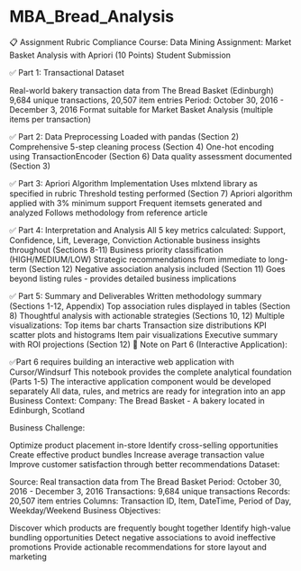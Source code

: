 # MBA_Bread_Analysis
📋 Assignment Rubric Compliance
Course: Data Mining
Assignment: Market Basket Analysis with Apriori (10 Points)
Student Submission

✅ Part 1: Transactional Dataset

Real-world bakery transaction data from The Bread Basket (Edinburgh)
9,684 unique transactions, 20,507 item entries
Period: October 30, 2016 - December 3, 2016
Format suitable for Market Basket Analysis (multiple items per transaction)

✅ Part 2: Data Preprocessing
Loaded with pandas (Section 2)
Comprehensive 5-step cleaning process (Section 4)
One-hot encoding using TransactionEncoder (Section 6)
Data quality assessment documented (Section 3)

✅ Part 3: Apriori Algorithm Implementation
Uses mlxtend library as specified in rubric
Threshold testing performed (Section 7)
Apriori algorithm applied with 3% minimum support
Frequent itemsets generated and analyzed
Follows methodology from reference article

✅ Part 4: Interpretation and Analysis
All 5 key metrics calculated: Support, Confidence, Lift, Leverage, Conviction
Actionable business insights throughout (Sections 8-11)
Business priority classification (HIGH/MEDIUM/LOW)
Strategic recommendations from immediate to long-term (Section 12)
Negative association analysis included (Section 11)
Goes beyond listing rules - provides detailed business implications

✅ Part 5: Summary and Deliverables
Written methodology summary (Sections 1-12, Appendix)
Top association rules displayed in tables (Section 8)
Thoughtful analysis with actionable strategies (Sections 10, 12)
Multiple visualizations:
Top items bar charts
Transaction size distributions
KPI scatter plots and histograms
Item pair visualizations
Executive summary with ROI projections (Section 12)
📝 Note on Part 6 (Interactive Application):

✅Part 6 requires building an interactive web application with Cursor/Windsurf
This notebook provides the complete analytical foundation (Parts 1-5)
The interactive application component would be developed separately
All data, rules, and metrics are ready for integration into an app
Business Context:
Company: The Bread Basket - A bakery located in Edinburgh, Scotland

Business Challenge:

Optimize product placement in-store
Identify cross-selling opportunities
Create effective product bundles
Increase average transaction value
Improve customer satisfaction through better recommendations
Dataset:

Source: Real transaction data from The Bread Basket
Period: October 30, 2016 - December 3, 2016
Transactions: 9,684 unique transactions
Records: 20,507 item entries
Columns: Transaction ID, Item, DateTime, Period of Day, Weekday/Weekend
Business Objectives:

Discover which products are frequently bought together
Identify high-value bundling opportunities
Detect negative associations to avoid ineffective promotions
Provide actionable recommendations for store layout and marketing
